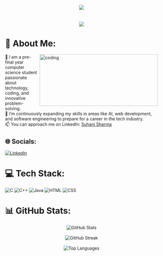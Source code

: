 <div align="center">
  <img src="https://capsule-render.vercel.app/api?type=waving&color=69a6f9&height=250&section=header&text=Suhani%20Sharma&fontSize=60&fontColor=ffffff&animation=twinkling"/>
</div>


<h1 align="center">
    <img src="https://readme-typing-svg.herokuapp.com/?font=Righteous&size=35&center=true&vCenter=true&width=500&height=70&duration=4000&lines=Hi+There!+👋;+I'm+Suhani+Sharma!;" />
</h1>

<!-- About Me Section -->
<h1>💫 About Me:</h1>

<!-- Coding GIF Image -->
<img align="right" alt="coding" width="390" height="170" src="https://media3.giphy.com/media/v1.Y2lkPTc5MGI3NjExbzA4MTVtNjhuMXQ2Mmk3Njc5YTM1OW85NnVibDBwcDhpc3phMW1sMyZlcD12MV9pbnRlcm5hbF9naWZfYnlfaWQmY3Q9Zw/HyJfZ5JCM7MaKfd4el/giphy.gif" />

<p>
  🌱 I am a pre-final year computer science student passionate about technology, coding, and innovative problem-solving.<br>
  👀 I’m continuously expanding my skills in areas like AI, web development, and software engineering to prepare for a career in the tech industry.<br>
  📫 You can approach me on LinkedIn: 
  <a href="https://www.linkedin.com/in/suhani-sharma-04a546272/" target="_blank">Suhani Sharma</a>
</p>

<!-- Social Links Section -->
<h2>🌐 Socials:</h2>
<p>
  <a href="https://www.linkedin.com/in/suhani-sharma-04a546272/" target="_blank">
    <img src="https://img.shields.io/badge/LinkedIn-%230077B5.svg?logo=linkedin&logoColor=white" alt="LinkedIn" />
  </a>
</p>

<!-- Tech Stack Section -->
<h1>💻 Tech Stack:</h1>
<p>
  <img src="https://img.shields.io/badge/c-%2300599C.svg?style=for-the-badge&logo=c&logoColor=white" alt="C" />
  <img src="https://img.shields.io/badge/c++-%2300599C.svg?style=for-the-badge&logo=c%2B%2B&logoColor=white" alt="C++" />
  <img src="https://img.shields.io/badge/java-%23ED8B00.svg?style=for-the-badge&logo=java&logoColor=white" alt="Java" />
  <img src="https://img.shields.io/badge/html-%23E34F26.svg?style=for-the-badge&logo=html5&logoColor=white" alt="HTML" />
  <img src="https://img.shields.io/badge/css-%231572B6.svg?style=for-the-badge&logo=css3&logoColor=white" alt="CSS" />
</p>

<h1>📊 GitHub Stats:</h1>

<div align="center">
  <img src="https://github-readme-stats.vercel.app/api?username=SuhaniSharma1309&theme=radical&hide_border=false&include_all_commits=false&count_private=true" alt="GitHub Stats" />
  <br /><br />
  <img src="https://github-readme-streak-stats.herokuapp.com/?user=SuhaniSharma1309&theme=radical&hide_border=false" alt="GitHub Streak" />
  <br /><br />
  <img src="https://github-readme-stats.vercel.app/api/top-langs/?username=SuhaniSharma1309&theme=radical&hide_border=false&include_all_commits=false&count_private=true&layout=compact" alt="Top Languages" />
</div>
